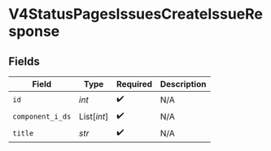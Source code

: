 # V4StatusPagesIssuesCreateIssueResponse


## Fields

| Field              | Type               | Required           | Description        |
| ------------------ | ------------------ | ------------------ | ------------------ |
| `id`               | *int*              | :heavy_check_mark: | N/A                |
| `component_i_ds`   | List[*int*]        | :heavy_check_mark: | N/A                |
| `title`            | *str*              | :heavy_check_mark: | N/A                |